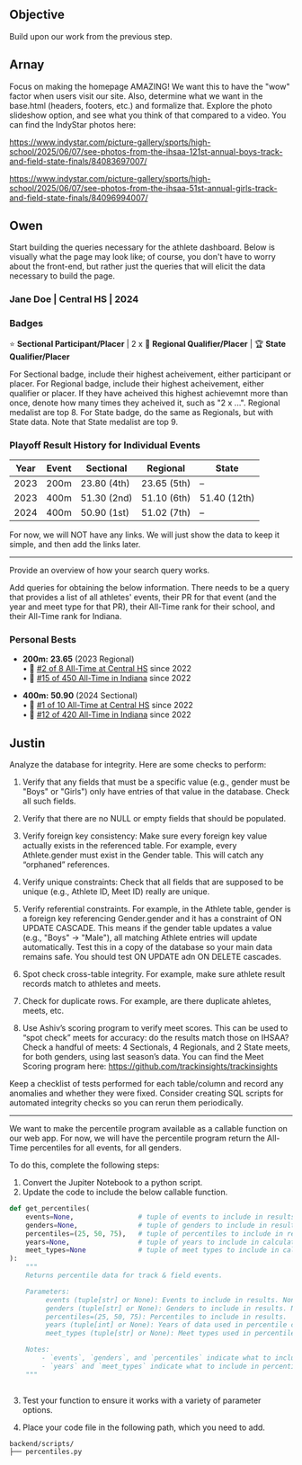 ## Objective
Build upon our work from the previous step.

## Arnay
Focus on making the homepage AMAZING! We want this to have the "wow" factor when users visit our site. Also, determine what we want in the base.html (headers, footers, etc.) and formalize that. Explore the photo slideshow option, and see what you think of that compared to a video. You can find the IndyStar photos here: 

https://www.indystar.com/picture-gallery/sports/high-school/2025/06/07/see-photos-from-the-ihsaa-121st-annual-boys-track-and-field-state-finals/84083697007/

https://www.indystar.com/picture-gallery/sports/high-school/2025/06/07/see-photos-from-the-ihsaa-51st-annual-girls-track-and-field-state-finals/84096994007/

## Owen
Start building the queries necessary for the athlete dashboard. Below is visually what the page may look like; of course, you don't have to worry about the front-end, but rather just the queries that will elicit the data necessary to build the page. 

### Jane Doe | Central HS | 2024

### Badges

⭐ **Sectional Participant/Placer** | 2 x 🏅 **Regional Qualifier/Placer** | 🏆 **State Qualifier/Placer** 

For Sectional badge, include their highest acheivement, either participant or placer. 
For Regional badge, include their highest acheivement, either qualifier or placer. If they have acheived this highest achievemnt more than once, denote how many times they acheived it, such as "2 x ...". Regional medalist are top 8.
For State badge, do the same as Regionals, but with State data. Note that State medalist are top 9. 

### Playoff Result History for Individual Events
| Year | Event | Sectional | Regional | State |
|------|-------|-----------|---------|-------|
| 2023 | 200m  | 23.80 (4th) | 23.65 (5th) | – |
| 2023 | 400m  | 51.30 (2nd) | 51.10 (6th) | 51.40 (12th) |
| 2024 | 400m  | 50.90 (1st) | 51.02 (7th) | – |

For now, we will NOT have any links. We will just show the data to keep it simple, and then add the links later. 

---

Provide an overview of how your search query works. 

Add queries for obtaining the below information. There needs to be a query that provides a list of all athletes' events, their PR for that event (and the year and meet type for that PR), their All-Time rank for their school, and their All-Time rank for Indiana. 

### Personal Bests  

- **200m:** **23.65** (2023 Regional)  
   • 🏫 [#2 of 8 All-Time at Central HS](#school-200m-ranking) since 2022  
   • 🏅 [#15 of 450 All-Time in Indiana](#state-200m-ranking) since 2022  

- **400m:** **50.90** (2024 Sectional)  
   • 🏫 [#1 of 10 All-Time at Central HS](#school-400m-ranking) since 2022  
   • 🏅 [#12 of 420 All-Time in Indiana](#state-400m-ranking) since 2022 

## Justin
Analyze the database for integrity. Here are some checks to perform:
1. Verify that any fields that must be a specific value (e.g., gender must be "Boys" or "Girls") only have entries of that value in the database. Check all such fields.

2. Verify that there are no NULL or empty fields that should be populated.

3. Verify foreign key consistency: Make sure every foreign key value actually exists in the referenced table. For example, every Athlete.gender must exist in the Gender table. This will catch any “orphaned” references.

4. Verify unique constraints: Check that all fields that are supposed to be unique (e.g., Athlete ID, Meet ID) really are unique.

5. Verify referential constraints. For example, in the Athlete table, gender is a foreign key referencing Gender.gender and it has a constraint of ON UPDATE CASCADE. This means if the gender table updates a value (e.g., "Boys" → "Male"), all matching Athlete entries will update automatically. Test this in a copy of the database so your main data remains safe. You should test ON UPDATE adn ON DELETE cascades.

6. Spot check cross-table integrity. For example, make sure athlete result records match to athletes and meets. 

7. Check for duplicate rows. For example, are there duplicate ahletes, meets, etc.

8. Use Ashiv’s scoring program to verify meet scores. This can be used to “spot check” meets for accuracy: do the results match those on IHSAA? Check a handful of meets: 4 Sectionals, 4 Regionals, and 2 State meets, for both genders, using last season’s data. You can find the Meet Scoring program here: https://github.com/trackinsights/trackinsights
   
Keep a checklist of tests performed for each table/column and record any anomalies and whether they were fixed. Consider creating 
SQL scripts for automated integrity checks so you can rerun them periodically.

---

We want to make the percentile program available as a callable function on our web app. For now, we will have the percentile program return the All-Time percentiles for all events, for all genders. 

To do this, complete the following steps:

1) Convert the Jupiter Notebook to a python script.
2) Update the code to include the below callable function. 

```python
def get_percentiles(
    events=None,                # tuple of events to include in results. None means all events.
    genders=None,               # tuple of genders to include in results. None means both Boys and Girls.
    percentiles=(25, 50, 75),   # tuple of percentiles to include in results.
    years=None,                 # tuple of years to include in calculation, or None
    meet_types=None             # tuple of meet types to include in calculation, or None
):
    """
    Returns percentile data for track & field events.

    Parameters:
         events (tuple[str] or None): Events to include in results. None means all events.
         genders (tuple[str] or None): Genders to include in results. None means both Boys and Girls.
         percentiles=(25, 50, 75): Percentiles to include in results.
         years (tuple[int] or None): Years of data used in percentile calculations. None means all years.
         meet_types (tuple[str] or None): Meet types used in percentile calculations. None means all meet types.

    Notes:
        - `events`, `genders`, and `percentiles` indicate what to include in results.
        - `years` and `meet_types` indicate what to include in percentile calculation. Percentiles are aggregated across all selected years and meet types, not split by them.
    """
    
```

3) Test your function to ensure it works with a variety of parameter options.
   
5) Place your code file in the following path, which you need to add.

```
backend/scripts/
├── percentiles.py
```


